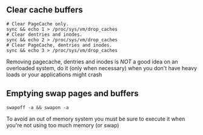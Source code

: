 ## Clear cache buffers
```
# Clear PageCache only.
sync && echo 1 > /proc/sys/vm/drop_caches
# Clear dentries and inodes.
sync && echo 2 > /proc/sys/vm/drop_caches
# Clear PageCache, dentries and inodes.
sync && echo 3 > /proc/sys/vm/drop_caches 
```
Removing pagecache, dentries and inodes is *NOT* a good idea on an overloaded system, do it (only when necessary) when
you don't have heavy loads or your applications might crash

## Emptying swap pages and buffers
```
swapoff -a && swapon -a
```
To avoid an out of memory system you must be sure to execute it when you're not using too much memory (or swap)
